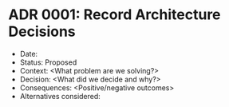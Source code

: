 # ADR 0001: Record Architecture Decisions

- Date: <YYYY-MM-DD>
- Status: Proposed
- Context: <What problem are we solving?>
- Decision: <What did we decide and why?>
- Consequences: <Positive/negative outcomes>
- Alternatives considered: <List>
